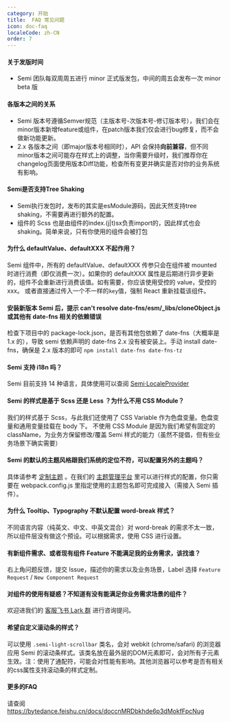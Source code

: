 ```yaml
---
category: 开始
title:  FAQ 常见问题
icon: doc-faq
localeCode: zh-CN
order: 7
---
```




#### 关于发版时间

-   Semi 团队每双周周五进行 minor 正式版发包，中间的周五会发布一次 minor beta 版

#### 各版本之间的关系
-   Semi 版本号遵循Semver规范（主版本号-次版本号-修订版本号），我们会在minor版本新增feature或组件，在patch版本我们仅会进行bug修复，而不会做新功能更新。
-   2.x 各版本之间（即major版本号相同时），API 会保持**向前兼容**，但不同minor版本之间可能存在样式上的调整，当你需要升级时，我们推荐你在changelog页面使用版本Diff功能，检查所有变更并确实是否对你的业务系统有影响。

#### Semi是否支持Tree Shaking
-  Semi执行发包时，发布的其实是esModule源码，因此天然支持tree shaking，不需要再进行额外的配置。
 -  组件的 Scss 也是由组件的index.(j|t)sx负责import的，因此样式也会shaking。简单来说，只有你使用的组件会被打包

#### 为什么 defaultValue、defaultXXX 不起作用？

Semi 组件中，所有的 defaultValue、defaultXXX 传参只会在组件被 mounted 时进行消费（即仅消费一次）。如果你的 defaultXXX 属性是后期进行异步更新的，组件不会重新进行消费该值。如有需要，你应该使用受控的 value，受控的 xxx。
或者直接通过传入一个不一样的`key`值，强制 React 重新挂载该组件。

#### 安装新版本 Semi 后，提示 can't resolve date-fns/esm/_libs/cloneObject.js 或其他有 date-fns 相关的依赖错误

检查下项目中的 package-lock.json，是否有其他包依赖了 date-fns（大概率是 1.x 的），导致 semi 依赖声明的 date-fns 2.x 没有被安装上。手动 install date-fns，确保是 2.x 版本的即可
`npm install date-fns date-fns-tz`

#### Semi 支持 i18n 吗？

Semi 目前支持 14 种语言，具体使用可以查阅 [Semi·LocaleProvider](/zh-CN/other/locale)

#### Semi 的样式是基于 Scss 还是 Less ？为什么不用 CSS Module？

我们的样式基于 Scss，与此我们还使用了 CSS Variable 作为色盘变量。色盘变量和通用变量挂载在 body 下。
不使用 CSS Module 是因为我们希望有固定的 className，为业务方保留修改/覆盖 Semi 样式的能力（虽然不提倡，但有些业务场景下确实需要）

#### Semi 的默认的主题风格跟我们系统的定位不符，可以配置另外的主题吗？

具体请参考 [定制主题](/zh-CN/start/customize-theme) 。在我们的 [主题管理平台](/dsm) 里可以进行样式的配置，你只需要在 webpack.config.js 里指定使用的主题包名即可完成接入（需接入 Semi 插件）。

#### 为什么 Tooltip、Typography 不默认配置 word-break 样式？

不同语言内容（纯英文、中文、中英文混合）对 word-break 的需求不太一致，所以组件层没有做这个预设。可以根据需求，使用 CSS 进行设置。

#### 有新组件需求、或者现有组件 Feature 不能满足我的业务需求，该找谁？

右上角问题反馈，提交 Issue，描述你的需求以及业务场景，Label 选择 `Feature Request` / `New Component Request`

#### 对组件的使用有疑惑？不知道有没有能满足你业务需求场景的组件？

欢迎进我们的 [客服飞书 Lark 群](https://bytedance.feishu.cn/docs/doccnw93Dujm3UCkHRDTMTm1qwe) 进行咨询提问。

#### 希望自定义滚动条的样式？
可以使用 `.semi-light-scrollbar` 类名，会对 webkit (chrome/safari) 的浏览器应用 Semi 的滚动条样式。该类名放在最外层的DOM元素即可，会对所有子元素生效。注：使用了通配符，可能会对性能有影响。其他浏览器可以参考是否有相关的css属性支持滚动条的样式定制。

#### 更多的FAQ
请查阅 https://bytedance.feishu.cn/docs/doccnMRDbkhde6p3dMokfFpcNug
